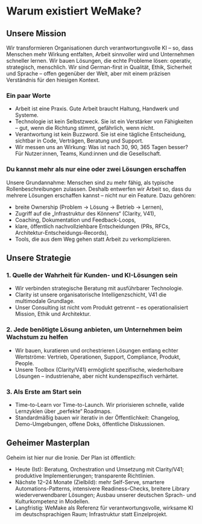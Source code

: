 # Warum existiert WeMake?

## Unsere Mission

Wir transformieren Organisationen durch verantwortungsvolle KI – so, dass Menschen mehr Wirkung entfalten, Arbeit sinnvoller wird und Unternehmen schneller lernen. Wir bauen Lösungen, die echte Probleme lösen: operativ, strategisch, menschlich. Wir sind German-first in Qualität, Ethik, Sicherheit und Sprache – offen gegenüber der Welt, aber mit einem präzisen Verständnis für den hiesigen Kontext.

### Ein paar Worte

- Arbeit ist eine Praxis. Gute Arbeit braucht Haltung, Handwerk und Systeme.
- Technologie ist kein Selbstzweck. Sie ist ein Verstärker von Fähigkeiten – gut, wenn die Richtung stimmt, gefährlich, wenn nicht.
- Verantwortung ist kein Buzzword. Sie ist eine tägliche Entscheidung, sichtbar in Code, Verträgen, Beratung und Support.
- Wir messen uns an Wirkung: Was ist nach 30, 90, 365 Tagen besser? Für Nutzer:innen, Teams, Kund:innen und die Gesellschaft.

### Du kannst mehr als nur eine oder zwei Lösungen erschaffen

Unsere Grundannahme: Menschen sind zu mehr fähig, als typische Rollenbeschreibungen zulassen. Deshalb entwerfen wir Arbeit so, dass du mehrere Lösungen erschaffen kannst – nicht nur ein Feature. Dazu gehören:

- breite Ownership (Problem → Lösung → Betrieb → Lernen),
- Zugriff auf die „Infrastruktur des Könnens“ (Clarity, V41),
- Coaching, Dokumentation und Feedback-Loops,
- klare, öffentlich nachvollziehbare Entscheidungen (PRs, RFCs, Architektur-Entscheidungs-Records),
- Tools, die aus dem Weg gehen statt Arbeit zu verkomplizieren.

## Unsere Strategie

### 1. Quelle der Wahrheit für Kunden- und KI-Lösungen sein

- Wir verbinden strategische Beratung mit ausführbarer Technologie.
- Clarity ist unsere organisatorische Intelligenzschicht, V41 die multimodale Grundlage.
- Unser Consulting ist nicht vom Produkt getrennt – es operationalisiert Mission, Ethik und Architektur.

### 2. Jede benötigte Lösung anbieten, um Unternehmen beim Wachstum zu helfen

- Wir bauen, kuratieren und orchestrieren Lösungen entlang echter Wertströme: Vertrieb, Operationen, Support, Compliance, Produkt, People.
- Unsere Toolbox (Clarity/V41) ermöglicht spezifische, wiederholbare Lösungen – industrienahe, aber nicht kundenspezifisch verhärtet.

### 3. Als Erste am Start sein

- Time-to-Learn vor Time-to-Launch. Wir priorisieren schnelle, valide Lernzyklen über „perfekte“ Roadmaps.
- Standardmäßig bauen wir iterativ in der Öffentlichkeit: Changelog, Demo-Umgebungen, offene Doks, öffentliche Diskussionen.

## Geheimer Masterplan

Geheim ist hier nur die Ironie. Der Plan ist öffentlich:

- Heute (Ist): Beratung, Orchestration und Umsetzung mit Clarity/V41; produktive Implementierungen; transparente Richtlinien.
- Nächste 12–24 Monate (Zielbild): mehr Self-Serve, smartere Automations-Patterns, intensivere Readiness-Checks, breitere Library wiederverwendbarer Lösungen; Ausbau unserer deutschen Sprach- und Kulturkompetenz in Modellen.
- Langfristig: WeMake als Referenz für verantwortungsvolle, wirksame KI im deutschsprachigen Raum; Infrastruktur statt Einzelprojekt.
